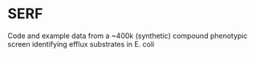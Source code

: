 # SERF
Code and example data from a ~400k (synthetic) compound phenotypic screen identifying efflux substrates in E. coli
